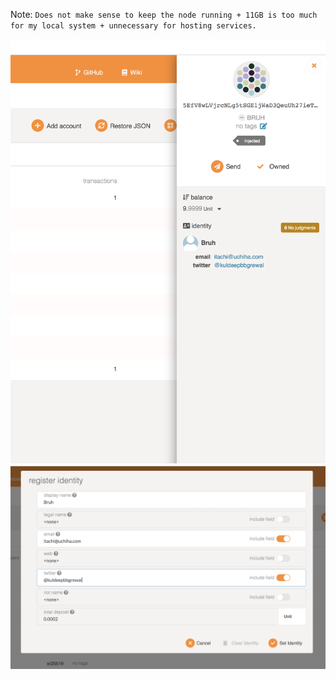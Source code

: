 Note: `Does not make sense to keep the node running + 11GB is too much for my local system + unnecessary for hosting services.`

<img src="https://github.com/kiok46/hack-polkadot/blob/main/tasks/Set_An_identity_On_Dev/final.png">

<img src="https://github.com/kiok46/hack-polkadot/blob/main/tasks/Set_An_identity_On_Dev/add_identity.png">
